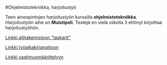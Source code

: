 #Ohjelmistotekniikka, harjoitustyö

Teen aineopintojen *harjoitustyön* kurssilla **ohjelmistotekniikka**.
*Harjoitustyön* aihe on **Muistipeli**.
Testejä en vielä viikolla 3 ehtinyt kirjoittaa harjoitustyöhön.

[Linkki alihakemistoon "laskarit"](laskarit/)

[Linkki työaikakirjanpitoon](dokumentaatio/tyoaikakirjanpito.md)

[Linkki vaatimusmäärittelyyn](dokumentaatio/vaatimusmaarittely.md)
